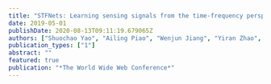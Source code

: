 ```yaml
---
title: "STFNets: Learning sensing signals from the time-frequency perspective with short-time fourier neural networks"
date: 2019-05-01
publishDate: 2020-08-13T09:11:19.679065Z
authors: ["Shuochao Yao", "Ailing Piao", "Wenjun Jiang", "Yiran Zhao", "Huajie Shao", "Shengzhong Liu", "Dongxin Liu", "Jinyang Li", "Tianshi Wang", "Shaohan Hu", " others"]
publication_types: ["1"]
abstract: ""
featured: true
publication: "*The World Wide Web Conference*"
---
```


